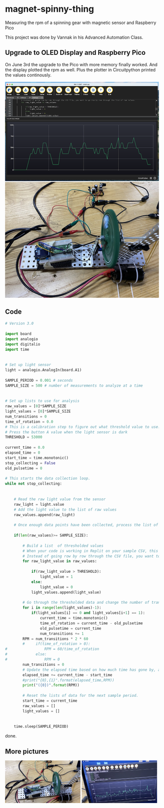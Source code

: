 # magnet-spinny-thing
Measuring the rpm of a spinning gear with magnetic sensor and Raspberry Pico

This project was done by Vannak in his Advanced Automation Class. 

## Upgrade to OLED Display and Raspberry Pico

On June 3rd the upgrade to the Pico with more memory finally worked. And the display plotted the rpm as well. Plus the plotter in Circuitpython printed the values continously.

![picture](docs/rpm_plot.png)
![Spinning](docs/spinning1.jpg)

## Code

``` py # https://github.com/Vlak23/magnet-spinny-thing
# Version 3.0

import board
import analogio
import digitalio
import time


# Set up light sensor
light = analogio.AnalogIn(board.A1)

SAMPLE_PERIOD = 0.001 # seconds
SAMPLE_SIZE = 500 # number of measurements to analyze at a time


# Set up lists to use for analysis
raw_values = [0]*SAMPLE_SIZE
light_values = [0]*SAMPLE_SIZE
num_transitions = 0
time_of_rotation = 0.0
# This is a calibration step to figure out what threshold value to use.
# Press the button A value when the light sensor is dark
THRESHOLD = 53000

current_time = 0.0
elapsed_time = 0
start_time = time.monotonic()
stop_collecting = False
old_pulsetime = 0

# This starts the data collection loop.
while not stop_collecting:


    # Read the raw light value from the sensor
    raw_light = light.value
    # Add the light value to the list of raw values
    raw_values.append(raw_light)

    # Once enough data points have been collected, process the list of raw_values.

    if(len(raw_values)>= SAMPLE_SIZE):

        # Build a list  of thresholded values
        # When your code is working in Replit on your sample CSV, this is where you want to put your algorithm for processing.
        # Instead of going row by row through the CSV file, you want to go row by row through the list of raw values.
        for raw_light_value in raw_values:

            if(raw_light_value > THRESHOLD):
                light_value = 1
            else:
                light_value = 0
            light_values.append(light_value)

        # Go through the thresholded data and change the number of transitions whenever the values go from 0 to 1.
        for i in range(len(light_values)-1):
            if(light_values[i] == 0 and light_values[i+1] == 1):
                current_time = time.monotonic()
                time_of_rotation = current_time - old_pulsetime
                old_pulsetime = current_time
                num_transitions += 1
        RPM = num_transitions * 2 * 60
        #     if(time_of_rotation > 0):
#                 RPM = 60/time_of_rotation
#             else:
#                 RPM = 0
        num_transitions = 0
        # Update the elapsed time based on how much time has gone by, and then print the data
        elapsed_time += current_time - start_time
        #print("{0},{1}".format(elapsed_time,RPM))
        print("({0})".format(RPM))

        # Reset the lists of data for the next sample period.
        start_time = current_time
        raw_values = []
        light_values = []


    time.sleep(SAMPLE_PERIOD)
```

done.

## More pictures

<img src="docs/spinning2.jpg" width="49%"> <img src="docs/spinning3.jpg" width="49%">
